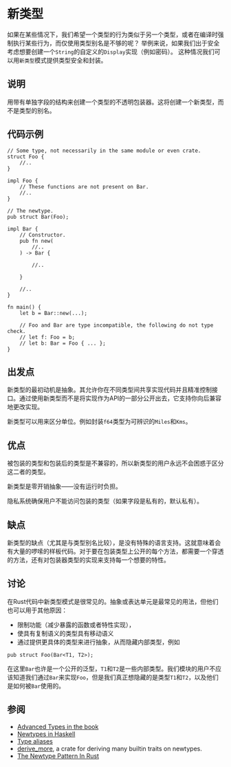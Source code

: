 # 新类型

如果在某些情况下，我们希望一个类型的行为类似于另一个类型，或者在编译时强制执行某些行为，而仅使用类型别名是不够的呢？
举例来说，如果我们出于安全考虑想要创建一个`String`的自定义的`Display`实现（例如密码）。
这种情况我们可以用`新类型`模式提供类型安全和封装。

## 说明

用带有单独字段的结构来创建一个类型的不透明包装器。这将创建一个新类型，而不是类型的别名。

## 代码示例

```rust,ignore
// Some type, not necessarily in the same module or even crate.
struct Foo {
    //..
}

impl Foo {
    // These functions are not present on Bar.
    //..
}

// The newtype.
pub struct Bar(Foo);

impl Bar {
    // Constructor.
    pub fn new(
        //..
    ) -> Bar {

        //..

    }

    //..
}

fn main() {
    let b = Bar::new(...);

    // Foo and Bar are type incompatible, the following do not type check.
    // let f: Foo = b;
    // let b: Bar = Foo { ... };
}
```

## 出发点

新类型的最初动机是抽象。其允许你在不同类型间共享实现代码并且精准控制接口。通过使用新类型而不是将实现作为API的一部分公开出去，它支持你向后兼容地更改实现。

新类型可以用来区分单位。例如封装`f64`类型为可辨识的`Miles`和`Kms`。

## 优点

被包装的类型和包装后的类型是不兼容的，所以新类型的用户永远不会困惑于区分这二者的类型。

新类型是零开销抽象——没有运行时负担。

隐私系统确保用户不能访问包装的类型（如果字段是私有的，默认私有）。

## 缺点

新类型的缺点（尤其是与类型别名比较），是没有特殊的语言支持。这就意味着会有大量的啰嗦的样板代码。对于要在包装类型上公开的每个方法，都需要一个穿透的方法，还有对包装器类型的实现来支持每一个想要的特性。

## 讨论

在Rust代码中新类型模式是很常见的。抽象或表达单元是最常见的用法，但他们也可以用于其他原因：

- 限制功能（减少暴露的函数或者特性实现），
- 使具有复制语义的类型具有移动语义
- 通过提供更具体的类型来进行抽象，从而隐藏内部类型，例如

```rust,ignore
pub struct Foo(Bar<T1, T2>);
```

在这里`Bar`也许是一个公开的泛型，`T1`和`T2`是一些内部类型。我们模块的用户不应该知道我们通过`Bar`来实现`Foo`，但是我们真正想隐藏的是类型`T1`和`T2`，以及他们是如何被`Bar`使用的。

## 参阅

- [Advanced Types in the book](https://doc.rust-lang.org/book/ch19-04-advanced-types.html?highlight=newtype#using-the-newtype-pattern-for-type-safety-and-abstraction)
- [Newtypes in Haskell](https://wiki.haskell.org/Newtype)
- [Type aliases](https://doc.rust-lang.org/stable/book/ch19-04-advanced-types.html#creating-type-synonyms-with-type-aliases)
- [derive_more](https://crates.io/crates/derive_more), a crate for deriving many
  builtin traits on newtypes.
- [The Newtype Pattern In Rust](https://www.worthe-it.co.za/blog/2020-10-31-newtype-pattern-in-rust.html)
